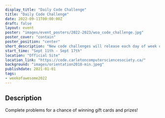 ```yaml
---
display_title: "Daily Code Challenge"
title: "Daily Code Challenge"
date: 2022-09-11T00:00:00Z
draft: false
layout: event
poster: "images/event_posters/2022-2023/woa_code_challenge.jpg"
poster_cover: "contain"
poster_position: "center"
short_description: "New code challenges will release each day of week of awesome!"
start_time: "Sept 11th - Sept 17th"
location: "Official Site"
location_link: "https://code.carletoncomputersciencesociety.ca/"
background: "images/orientation2018-min.jpeg"
publishdate: 2021-01-01
tags:
- weekofawesome2022
---
```


## Description

Complete problems for a chance of winning gift cards and prizes!
